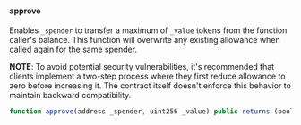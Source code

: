 #### approve

Enables `_spender` to transfer a maximum of `_value` tokens from the function caller's balance. This function will overwrite any existing allowance when called again for the same spender.

**NOTE**: To avoid potential security vulnerabilities, it's recommended that clients implement a two-step process where they first reduce allowance to zero before increasing it. The contract itself doesn't enforce this behavior to maintain backward compatibility.

``` js
function approve(address _spender, uint256 _value) public returns (bool success)
``` 